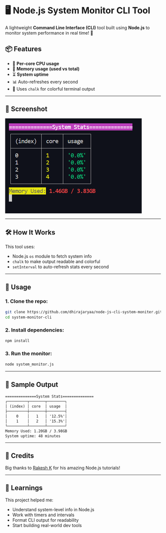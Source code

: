 # 🖥️ Node.js System Monitor CLI Tool

A lightweight **Command Line Interface (CLI)** tool built using **Node.js** to monitor system performance in real time! 🚀

## 📦 Features

- 🧵 **Per-core CPU usage**  
- 🧠 **Memory usage (used vs total)**  
- ⏳ **System uptime**  
- 📊 Auto-refreshes every second  
- 🌈 Uses `chalk` for colorful terminal output  

---

## 📸 Screenshot
![System Monitor](./moniter.png)

---

## 🛠️ How It Works

This tool uses:
- Node.js `os` module to fetch system info
- `chalk` to make output readable and colorful
- `setInterval` to auto-refresh stats every second

---

## 🚀 Usage

### 1. Clone the repo:
```bash
git clone https://github.com/dhirajaryaa/node-js-cli-system-moniter.git
cd system-monitor-cli
```

### 2. Install dependencies:
```bash
npm install
```

### 3. Run the monitor:
```bash
node system_monitor.js
```

---

## 📁 Sample Output

```
==============System Stats==============
┌─────────┬───────┬────────┐
│ (index) │ core  │ usage  │
├─────────┼───────┼────────┤
│    0    │   1   │ '12.5%'│
│    1    │   2   │ '15.3%'│
└─────────┴───────┴────────┘
Memory Used: 1.20GB / 3.98GB
System uptime: 48 minutes
```

---

## 🙌 Credits

Big thanks to [Rakesh K](https://www.linkedin.com/in/codersgyan) for his amazing Node.js tutorials!

---

## 🧠 Learnings

This project helped me:
- Understand system-level info in Node.js
- Work with timers and intervals
- Format CLI output for readability
- Start building real-world dev tools
